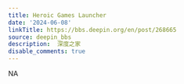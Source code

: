 ```yaml
---
title: Heroic Games Launcher
date: '2024-06-08'
linkTitle: https://bbs.deepin.org/en/post/268665
source: deepin_bbs
description:  深度之家 
disable_comments: true
---
```

NA
